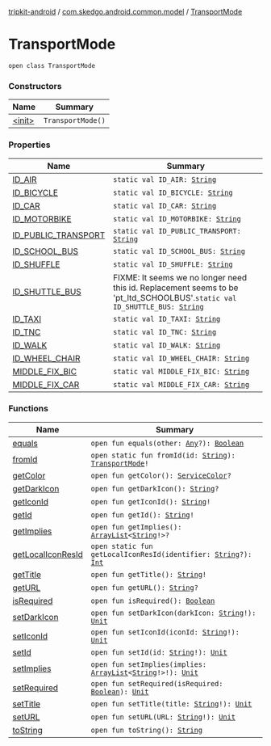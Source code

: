 [tripkit-android](../../index.md) / [com.skedgo.android.common.model](../index.md) / [TransportMode](./index.md)

# TransportMode

`open class TransportMode`

### Constructors

| Name | Summary |
|---|---|
| [&lt;init&gt;](-init-.md) | `TransportMode()` |

### Properties

| Name | Summary |
|---|---|
| [ID_AIR](-i-d_-a-i-r.md) | `static val ID_AIR: `[`String`](https://kotlinlang.org/api/latest/jvm/stdlib/kotlin/-string/index.html) |
| [ID_BICYCLE](-i-d_-b-i-c-y-c-l-e.md) | `static val ID_BICYCLE: `[`String`](https://kotlinlang.org/api/latest/jvm/stdlib/kotlin/-string/index.html) |
| [ID_CAR](-i-d_-c-a-r.md) | `static val ID_CAR: `[`String`](https://kotlinlang.org/api/latest/jvm/stdlib/kotlin/-string/index.html) |
| [ID_MOTORBIKE](-i-d_-m-o-t-o-r-b-i-k-e.md) | `static val ID_MOTORBIKE: `[`String`](https://kotlinlang.org/api/latest/jvm/stdlib/kotlin/-string/index.html) |
| [ID_PUBLIC_TRANSPORT](-i-d_-p-u-b-l-i-c_-t-r-a-n-s-p-o-r-t.md) | `static val ID_PUBLIC_TRANSPORT: `[`String`](https://kotlinlang.org/api/latest/jvm/stdlib/kotlin/-string/index.html) |
| [ID_SCHOOL_BUS](-i-d_-s-c-h-o-o-l_-b-u-s.md) | `static val ID_SCHOOL_BUS: `[`String`](https://kotlinlang.org/api/latest/jvm/stdlib/kotlin/-string/index.html) |
| [ID_SHUFFLE](-i-d_-s-h-u-f-f-l-e.md) | `static val ID_SHUFFLE: `[`String`](https://kotlinlang.org/api/latest/jvm/stdlib/kotlin/-string/index.html) |
| [ID_SHUTTLE_BUS](-i-d_-s-h-u-t-t-l-e_-b-u-s.md) | FIXME: It seems we no longer need this id. Replacement seems to be 'pt_ltd_SCHOOLBUS'.`static val ID_SHUTTLE_BUS: `[`String`](https://kotlinlang.org/api/latest/jvm/stdlib/kotlin/-string/index.html) |
| [ID_TAXI](-i-d_-t-a-x-i.md) | `static val ID_TAXI: `[`String`](https://kotlinlang.org/api/latest/jvm/stdlib/kotlin/-string/index.html) |
| [ID_TNC](-i-d_-t-n-c.md) | `static val ID_TNC: `[`String`](https://kotlinlang.org/api/latest/jvm/stdlib/kotlin/-string/index.html) |
| [ID_WALK](-i-d_-w-a-l-k.md) | `static val ID_WALK: `[`String`](https://kotlinlang.org/api/latest/jvm/stdlib/kotlin/-string/index.html) |
| [ID_WHEEL_CHAIR](-i-d_-w-h-e-e-l_-c-h-a-i-r.md) | `static val ID_WHEEL_CHAIR: `[`String`](https://kotlinlang.org/api/latest/jvm/stdlib/kotlin/-string/index.html) |
| [MIDDLE_FIX_BIC](-m-i-d-d-l-e_-f-i-x_-b-i-c.md) | `static val MIDDLE_FIX_BIC: `[`String`](https://kotlinlang.org/api/latest/jvm/stdlib/kotlin/-string/index.html) |
| [MIDDLE_FIX_CAR](-m-i-d-d-l-e_-f-i-x_-c-a-r.md) | `static val MIDDLE_FIX_CAR: `[`String`](https://kotlinlang.org/api/latest/jvm/stdlib/kotlin/-string/index.html) |

### Functions

| Name | Summary |
|---|---|
| [equals](equals.md) | `open fun equals(other: `[`Any`](https://kotlinlang.org/api/latest/jvm/stdlib/kotlin/-any/index.html)`?): `[`Boolean`](https://kotlinlang.org/api/latest/jvm/stdlib/kotlin/-boolean/index.html) |
| [fromId](from-id.md) | `open static fun fromId(id: `[`String`](https://kotlinlang.org/api/latest/jvm/stdlib/kotlin/-string/index.html)`): `[`TransportMode`](./index.md)`!` |
| [getColor](get-color.md) | `open fun getColor(): `[`ServiceColor`](../../skedgo.tripkit.routing/-service-color/index.md)`?` |
| [getDarkIcon](get-dark-icon.md) | `open fun getDarkIcon(): `[`String`](https://kotlinlang.org/api/latest/jvm/stdlib/kotlin/-string/index.html)`?` |
| [getIconId](get-icon-id.md) | `open fun getIconId(): `[`String`](https://kotlinlang.org/api/latest/jvm/stdlib/kotlin/-string/index.html)`!` |
| [getId](get-id.md) | `open fun getId(): `[`String`](https://kotlinlang.org/api/latest/jvm/stdlib/kotlin/-string/index.html)`!` |
| [getImplies](get-implies.md) | `open fun getImplies(): `[`ArrayList`](https://docs.oracle.com/javase/7/docs/api/java/util/ArrayList.html)`<`[`String`](https://kotlinlang.org/api/latest/jvm/stdlib/kotlin/-string/index.html)`!>?` |
| [getLocalIconResId](get-local-icon-res-id.md) | `open static fun getLocalIconResId(identifier: `[`String`](https://kotlinlang.org/api/latest/jvm/stdlib/kotlin/-string/index.html)`?): `[`Int`](https://kotlinlang.org/api/latest/jvm/stdlib/kotlin/-int/index.html) |
| [getTitle](get-title.md) | `open fun getTitle(): `[`String`](https://kotlinlang.org/api/latest/jvm/stdlib/kotlin/-string/index.html)`!` |
| [getURL](get-u-r-l.md) | `open fun getURL(): `[`String`](https://kotlinlang.org/api/latest/jvm/stdlib/kotlin/-string/index.html)`?` |
| [isRequired](is-required.md) | `open fun isRequired(): `[`Boolean`](https://kotlinlang.org/api/latest/jvm/stdlib/kotlin/-boolean/index.html) |
| [setDarkIcon](set-dark-icon.md) | `open fun setDarkIcon(darkIcon: `[`String`](https://kotlinlang.org/api/latest/jvm/stdlib/kotlin/-string/index.html)`!): `[`Unit`](https://kotlinlang.org/api/latest/jvm/stdlib/kotlin/-unit/index.html) |
| [setIconId](set-icon-id.md) | `open fun setIconId(iconId: `[`String`](https://kotlinlang.org/api/latest/jvm/stdlib/kotlin/-string/index.html)`!): `[`Unit`](https://kotlinlang.org/api/latest/jvm/stdlib/kotlin/-unit/index.html) |
| [setId](set-id.md) | `open fun setId(id: `[`String`](https://kotlinlang.org/api/latest/jvm/stdlib/kotlin/-string/index.html)`!): `[`Unit`](https://kotlinlang.org/api/latest/jvm/stdlib/kotlin/-unit/index.html) |
| [setImplies](set-implies.md) | `open fun setImplies(implies: `[`ArrayList`](https://docs.oracle.com/javase/7/docs/api/java/util/ArrayList.html)`<`[`String`](https://kotlinlang.org/api/latest/jvm/stdlib/kotlin/-string/index.html)`!>!): `[`Unit`](https://kotlinlang.org/api/latest/jvm/stdlib/kotlin/-unit/index.html) |
| [setRequired](set-required.md) | `open fun setRequired(isRequired: `[`Boolean`](https://kotlinlang.org/api/latest/jvm/stdlib/kotlin/-boolean/index.html)`): `[`Unit`](https://kotlinlang.org/api/latest/jvm/stdlib/kotlin/-unit/index.html) |
| [setTitle](set-title.md) | `open fun setTitle(title: `[`String`](https://kotlinlang.org/api/latest/jvm/stdlib/kotlin/-string/index.html)`!): `[`Unit`](https://kotlinlang.org/api/latest/jvm/stdlib/kotlin/-unit/index.html) |
| [setURL](set-u-r-l.md) | `open fun setURL(URL: `[`String`](https://kotlinlang.org/api/latest/jvm/stdlib/kotlin/-string/index.html)`!): `[`Unit`](https://kotlinlang.org/api/latest/jvm/stdlib/kotlin/-unit/index.html) |
| [toString](to-string.md) | `open fun toString(): `[`String`](https://kotlinlang.org/api/latest/jvm/stdlib/kotlin/-string/index.html) |

